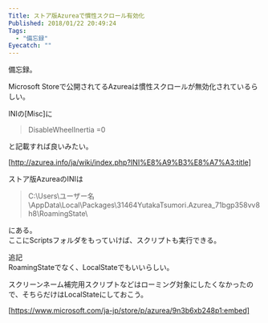 ```yaml
---
Title: ストア版Azureaで慣性スクロール有効化
Published: 2018/01/22 20:49:24
Tags:
  - "備忘録"
Eyecatch: ""
---
```

備忘録。  

Microsoft Storeで公開されてるAzureaは慣性スクロールが無効化されているらしい。  

<?# Twitter 955401192619700224 /?>


<?# Twitter 955401299293433856 /?>




INIの[Misc]に
> DisableWheelInertia =0  

と記載すれば良いみたい。  

[http://azurea.info/ja/wiki/index.php?INI%E8%A9%B3%E8%A7%A3:title]

ストア版AzureaのINIは
>C:\Users\ユーザー名\AppData\Local\Packages\31464YutakaTsumori.Azurea_71bgp358vv8h8\RoamingState\  

にある。  
ここにScriptsフォルダをもっていけば、スクリプトも実行できる。  

追記  
RoamingStateでなく、LocalStateでもいいらしい。  

<?# Twitter 955407390114893824 /?>

スクリーンネーム補完用スクリプトなどはローミング対象にしたくなかったので、そちらだけはLocalStateにしておこう。  

<?# Twitter 955407999152963584 /?>

[https://www.microsoft.com/ja-jp/store/p/azurea/9n3b6xb248p1:embed]

